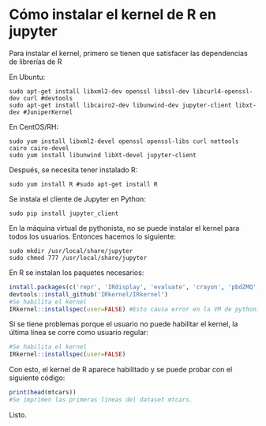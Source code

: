# Cómo instalar el kernel de R en jupyter

Para instalar el kernel, primero se tienen que satisfacer las dependencias de librerías de R

En Ubuntu:
```Shell
sudo apt-get install libxml2-dev openssl libssl-dev libcurl4-openssl-dev curl #devtools
sudo apt-get install libcairo2-dev libunwind-dev jupyter-client libxt-dev #JuniperKernel
```

En CentOS/RH:
```Shell
sudo yum install libxml2-devel openssl openssl-libs curl nettools cairo cairo-devel
sudo yum install libunwind libXt-devel jupyter-client
```
Después, se necesita tener instalado R:
```Shell
sudo yum install R #sudo apt-get install R
```
Se instala el cliente de Jupyter en Python:
```Shell
sudo pip install jupyter_client
```
En la máquina virtual de pythonista, no se puede instalar el kernel para todos los usuarios. Entonces hacemos lo siguiente:
```Shell
sudo mkdir /usr/local/share/jupyter
sudo chmod 777 /usr/local/share/jupyter
```
En R se instalan los paquetes necesarios:
```R
install.packages(c('repr', 'IRdisplay', 'evaluate', 'crayon', 'pbdZMQ', 'devtools', 'uuid', 'digest'), dependencies=TRUE)
devtools::install_github('IRkernel/IRkernel')
#Se habilita el kernel
IRkernel::installspec(user=FALSE) #Esto causa error en la VM de pythonista
```
Si se tiene problemas porque el usuario no puede habilitar el kernel, la última línea se corre como usuario regular:
```R
#Se habilita el kernel
IRkernel::installspec(user=FALSE)
```
Con esto, el kernel de R aparece habilitado y se puede probar con el siguiente código:
```R
print(head(mtcars))
#Se imprimen las primeras líneas del dataset mtcars.
```
Listo.
